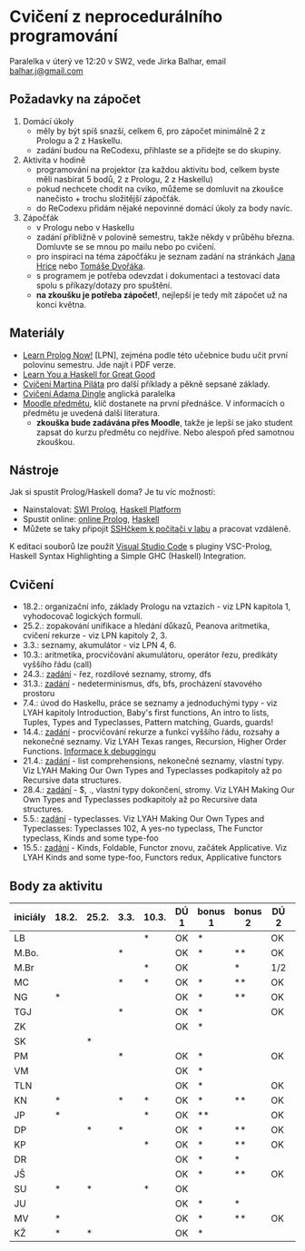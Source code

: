 # Cvičení z neprocedurálního programování

Paralelka v úterý ve 12:20 v SW2, vede Jirka Balhar, email balhar.j@gmail.com

## Požadavky na zápočet

1. Domácí úkoly
    - měly by být spíš snazší, celkem 6, pro zápočet minimálně 2 z Prologu a 2 z Haskellu.
    - zadání budou na ReCodexu, přihlaste se a přidejte se do skupiny.
2. Aktivita v hodině
    - programování na projektor (za každou aktivitu bod, celkem byste měli nasbírat 5 bodů, 2 z Prologu, 2 z Haskellu)
    - pokud nechcete chodit na cviko, můžeme se domluvit na zkoušce nanečisto + trochu složitější zápočťák.
    - do ReCodexu přidám nějaké nepovinné domácí úkoly za body navíc.
3. Zápočťák
    - v Prologu nebo v Haskellu
    - zadání přibližně v polovině semestru, takže někdy v průběhu března. Domluvte se se mnou po mailu nebo po cvičení.
    - pro inspiraci na téma zápočťáku je seznam zadání na stránkách [Jana Hrice](http://kti.mff.cuni.cz/~hric/vyuka/pl_prikl_win.pdf) nebo [Tomáše Dvořáka](https://ksvi.mff.cuni.cz/~dvorak/vyuka/14/NPRG005x01/programy.html).
    - s programem je potřeba odevzdat i dokumentaci a testovací data spolu s příkazy/dotazy pro spuštění.
    - **na zkoušku je potřeba zápočet!**, nejlepší je tedy mít zápočet už na konci května.

## Materiály

- [Learn Prolog Now!](http://www.learnprolognow.org/) [LPN], zejména podle této učebnice budu učit první polovinu semestru. Jde najít i PDF verze.
- [Learn You a Haskell for Great Good](http://learnyouahaskell.com/)
- [Cvičení Martina Piláta](https://martinpilat.com/cs/neproceduralni-programovani) pro další příklady a pěkně sepsané základy.
- [Cvičení Adama Dingle](https://ksvi.mff.cuni.cz/~dingle/2019-20/npp/npp.html) anglická paralelka
- [Moodle předmětu](https://dl1.cuni.cz/course/view.php?id=5223), klíč dostanete na první přednášce. V informacích o předmětu je uvedená další literatura.
    - **zkouška bude zadávána přes Moodle**, takže je lepší se jako student zapsat do kurzu předmětu co nejdříve. Nebo alespoň před samotnou zkouškou.
## Nástroje

Jak si spustit Prolog/Haskell doma? Je tu víc možností:

- Nainstalovat: [SWI Prolog](https://www.swi-prolog.org/), [Haskell Platform](https://www.haskell.org/platform/)
- Spustit online: [online Prolog](https://swish.swi-prolog.org/), [Haskell](https://repl.it/languages/haskell)
- Můžete se taky připojit [SSHčkem k počítači v labu](https://kam.mff.cuni.cz/~stinovlas/unix/navody/pripojeni-do-labu) a pracovat vzdáleně.

K editaci souborů lze použít [Visual Studio Code](https://code.visualstudio.com/) s pluginy VSC-Prolog, Haskell Syntax Highlighting a Simple GHC (Haskell) Integration.

## Cvičení

- 18.2.: organizační info, základy Prologu na vztazích - viz LPN kapitola 1, vyhodocovač logických formulí.
- 25.2.: zopakování unifikace a hledání důkazů, Peanova aritmetika, cvičení rekurze - viz LPN kapitoly 2, 3.
- 3.3.: seznamy, akumulátor - viz LPN 4, 6.
- 10.3.: aritmetika, procvičování akumulátoru, operátor řezu, predikáty vyššího řádu (call)
- 24.3.: [zadání](./cvika/cv5_zadani.pl) - řez, rozdílové seznamy, stromy, dfs
- 31.3.: [zadání](./cvika/cv6_zadani.pl) - nedeterminismus, dfs, bfs, procházení stavového prostoru
- 7.4.: úvod do Haskellu, práce se seznamy a jednoduchými typy - viz LYAH kapitoly Introduction, Baby's first functions, An intro to lists, Tuples, Types and Typeclasses, Pattern matching, Guards, guards!
- 14.4.: [zadání](./cvika/cv8_zadani.hs) - procvičování rekurze a funkcí vyššího řádu, rozsahy a nekonečné seznamy. Viz LYAH Texas ranges, Recursion, Higher Order Functions. [Informace k debuggingu](https://downloads.haskell.org/~ghc/7.6.3/docs/html/users_guide/ghci-debugger.html)
- 21.4.: [zadání](./cvika/cv9_zadani.hs) - list comprehensions, nekonečné seznamy, vlastní typy. Viz LYAH Making Our Own Types and Typeclasses podkapitoly až po Recursive data structures.
- 28.4.: [zadání](./cvika/cv10_zadani.hs) - $, ., vlastní typy dokončení, stromy. Viz LYAH Making Our Own Types and Typeclasses podkapitoly až po Recursive data structures.
- 5.5.: [zadání](./cvika/cv11_zadani.hs) - typeclasses. Viz LYAH Making Our Own Types and Typeclasses: Typeclasses 102, A yes-no typeclass, The Functor typeclass, Kinds and some type-foo
- 15.5.: [zadání](./cvika/cv12_zadani.hs) - Kinds, Foldable, Functor znovu, začátek Applicative. Viz LYAH Kinds and some type-foo, Functors redux, Applicative functors

## Body za aktivitu
| iniciály | 18.2. | 25.2. | 3.3. | 10.3. | DÚ 1 | bonus 1 | bonus 2 | DÚ 2 | DÚ 3 | **PROLOG** | 14.4. | bonus 1 | 21.4. | 28.4. | 5.5.  | 15.5. | DÚ 1  | DÚ 2  |
| -------- | ----- | ----- | ---- | ----- | ---- | ------- | ------- | ---- | ---- | ---------- | ----- | ------- | ----- | ----- | ----- | ----- | ----- | ----- |
| LB       |       |       |      | *     | OK   | *       |         | OK   | OK   | **hotovo** |       | *       |       |       |       |       | OK*   |       |
| M.Bo.    |       |       | *    |       | OK   | *       | **      | OK   |      | **hotovo** |       | *       |       |       |       |       | OK    |       |
| M.Br     |       |       |      | *     | OK   |         | *       | 1/2  |      |            |       | *       |       |       |       |       | OK*   |       |
| MC       |       |       | *    | *     | OK   | *       | **      | OK   | OK   | **hotovo** |       |         | **    |       |       |       | OK*   |       |
| NG       | *     |       |      |       | OK   | *       | **      | OK   |      | **hotovo** | *     | *       | **    | *     | *     |       | OK*   |       |
| TGJ      |       |       | *    |       | OK   | *       |         | OK   |      | **hotovo** |       |         |       |       |       |       | OK*   |       |
| ZK       |       |       |      |       | OK   | *       |         |      | OK*  | **hotovo** |       | *       | *     |       |       |       |       |       |
| SK       |       | *     |      |       |      |         |         |      |      |            |       |         |       |       |       |       |       |       |
| PM       |       |       | *    |       | OK   | *       |         | OK   | OK   | **hotovo** |       |         |       |       |       |       | OK    |       |
| VM       |       |       |      |       | OK   | *       |         |      |      |            |       |         |       |       |       |       |       |       |
| TLN      |       |       |      |       | OK   | *       |         | OK   | OK*  | **hotovo** |       |         |       |       |       |       | OK*   |       |
| KN       | *     |       | *    | *     | OK   | *       | **      | OK   |      | **hotovo** | *     | *       |       | *     |       |       | OK    |       |
| JP       | *     |       |      | *     | OK   | **      |         | OK   |      | **hotovo** |       |         | **    | *     | *     | *     | OK*   |       |
| DP       |       | *     | *    |       | OK   | *       | **      | OK   |      | **hotovo** |       | *       | *     |       |       |       | OK*   |       |
| KP       |       |       |      | *     | OK   | *       | **      | OK   | OK   | **hotovo** |       | *       | *     | **    | **    | **    | OK*   |       |
| DR       |       |       |      |       | OK   | *       | *       |      |      |            |       |         |       |       |       |       |       |       |
| JŠ       |       |       |      |       | OK   | *       | **      | OK   |      | **hotovo** |       | *       |       |       |       |       | OK*   |       |
| SU       | *     | *     |      | *     | OK   |         |         |      | OK   | **hotovo** |       |         |       | **    |       |       | OK    |       |
| JU       |       |       |      |       | OK   | *       | *       |      | OK*  | **hotovo** |       |         |       |       |       |       | OK*   |       |
| MV       | *     |       |      |       | OK   | *       | **      | OK   | OK   | **hotovo** |       |         |       |       |       |       | OK*   |       |
| KŽ       | *     | *     |      |       | OK   | *       |         |      |      |            |       | *       |       |       |       |       |       |       |
